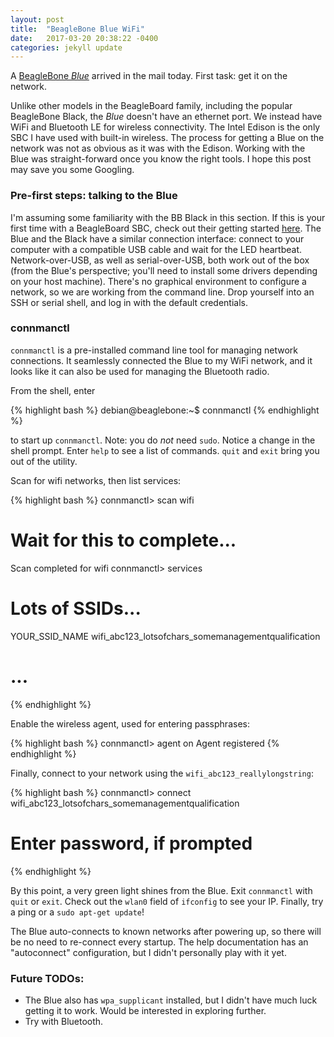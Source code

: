 ```yaml
---
layout: post
title:  "BeagleBone Blue WiFi"
date:   2017-03-20 20:38:22 -0400
categories: jekyll update
---
```

A [BeagleBone _Blue_][bbblue] arrived in the mail today. First task: get it on the network.

Unlike other models in the BeagleBoard family, including the popular BeagleBone Black, the _Blue_ doesn't have an ethernet port. We instead have WiFi and Bluetooth LE for wireless connectivity. The Intel Edison is the only SBC I have used with built-in wireless. The process for getting a Blue on the network was not as obvious as it was with the Edison. Working with the Blue was straight-forward once you know the right tools. I hope this post may save you some Googling.

### Pre-first steps: talking to the Blue

I'm assuming some familiarity with the BB Black in this section. If this is your first time with a BeagleBoard SBC, check out their getting started [here][getting-started]. The Blue and the Black have a similar connection interface: connect to your computer with a compatible USB cable and wait for the LED heartbeat. Network-over-USB, as well as serial-over-USB, both work out of the box (from the Blue's perspective; you'll need to install some drivers depending on your host machine). There's no graphical environment to configure a network, so we are working from the command line. Drop yourself into an SSH or serial shell, and log in with the default credentials.

### connmanctl

`connmanctl` is a pre-installed command line tool for managing network connections. It seamlessly connected the Blue to my WiFi network, and it looks like it can also be used for managing the Bluetooth radio.

From the shell, enter

{% highlight bash %}
debian@beaglebone:~$ connmanctl
{% endhighlight %}

to start up `connmanctl`. Note: you do _not_ need `sudo`. Notice a change in the shell prompt. Enter `help` to see a list of commands. `quit` and `exit` bring you out of the utility.

Scan for wifi networks, then list services:

{% highlight bash %}
connmanctl> scan wifi
# Wait for this to complete...
Scan completed for wifi
connmanctl> services

# Lots of SSIDs...
YOUR_SSID_NAME  wifi_abc123_lotsofchars_somemanagementqualification
# ...
{% endhighlight %}

Enable the wireless agent, used for entering passphrases:

{% highlight bash %}
connmanctl> agent on
Agent registered
{% endhighlight %}

Finally, connect to your network using the `wifi_abc123_reallylongstring`:

{% highlight bash %}
connmanctl> connect wifi_abc123_lotsofchars_somemanagementqualification
# Enter password, if prompted
{% endhighlight %}

By this point, a very green light shines from the Blue. Exit `connmanctl` with `quit` or `exit`. Check out the `wlan0` field of `ifconfig` to see your IP. Finally, try a ping or a `sudo apt-get update`!

The Blue auto-connects to known networks after powering up, so there will be no need to re-connect every startup. The help documentation has an "autoconnect" configuration, but I didn't personally play with it yet.

### Future TODOs:

- The Blue also has `wpa_supplicant` installed, but I didn't have much luck getting it to work. Would be interested in exploring further.
- Try with Bluetooth.


[bbblue]: https://beagleboard.org/blog/2017-03-13-meet-beaglebone-blue/
[getting-started]: https://beagleboard.org/getting-started